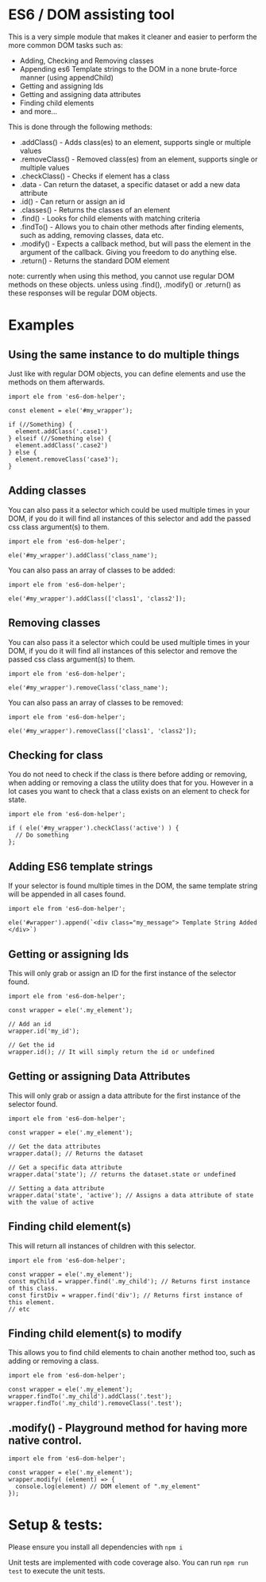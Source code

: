 ES6 / DOM assisting tool
===================

This is a very simple module that makes it cleaner and easier to perform the more common DOM tasks such as:

* Adding, Checking and Removing classes
* Appending es6 Template strings to the DOM in a none brute-force manner (using appendChild)
* Getting and assigning Ids
* Getting and assigning data attributes
* Finding child elements
* and more...

This is done through the following methods:

* .addClass() - Adds class(es) to an element, supports single or multiple values
* .removeClass() - Removed class(es) from an element, supports single or multiple values
* .checkClass() - Checks if element has a class
* .data - Can return the dataset, a specific dataset or add a new data attribute
* .id() - Can return or assign an id
* .classes() - Returns the classes of an element
* .find() - Looks for child elements with matching criteria
* .findTo() - Allows you to chain other methods after finding elements, such as adding, removing classes, data etc.
* .modify() - Expects a callback method, but will pass the element in the argument of the callback. Giving you freedom to do anything else.
* .return() - Returns the standard DOM element

note: currently when using this method, you cannot use regular DOM methods on these objects. unless using .find(), .modify() or .return() as these responses will be regular DOM objects.

Examples
===================
## Using the same instance to do multiple things
Just like with regular DOM objects, you can define elements and use the methods on them afterwards.

```
import ele from 'es6-dom-helper';

const element = ele('#my_wrapper');

if (//Something) {
  element.addClass('.case1')
} elseif (//Something else) {
  element.addClass('.case2')
} else {
  element.removeClass('case3');
}

```

## Adding classes
You can also pass it a selector which could be used multiple times in your DOM, if you do it will find all instances of this selector and add the passed css class argument(s) to them.

```
import ele from 'es6-dom-helper';

ele('#my_wrapper').addClass('class_name');

```

You can also pass an array of classes to be added:

```
import ele from 'es6-dom-helper';

ele('#my_wrapper').addClass(['class1', 'class2']);

```

## Removing classes
You can also pass it a selector which could be used multiple times in your DOM, if you do it will find all instances of this selector and remove the passed css class argument(s) to them.

```
import ele from 'es6-dom-helper';

ele('#my_wrapper').removeClass('class_name');

```

You can also pass an array of classes to be removed:

```
import ele from 'es6-dom-helper';

ele('#my_wrapper').removeClass(['class1', 'class2']);

```


## Checking for class
You do not need to check if the class is there before adding or removing, when adding or removing a class the utility does that for you.
However in a lot cases you want to check that a class exists on an element to check for state.

```
import ele from 'es6-dom-helper';

if ( ele('#my_wrapper').checkClass('active') ) {
  // Do something
};

```

## Adding ES6 template strings
If your selector is found multiple times in the DOM, the same template string will be appended in all cases found.

```
import ele from 'es6-dom-helper';

ele('#wrapper').append(`<div class="my_message"> Template String Added </div>`)

```

## Getting or assigning Ids
This will only grab or assign an ID for the first instance of the selector found.

```
import ele from 'es6-dom-helper';

const wrapper = ele('.my_element');

// Add an id
wrapper.id('my_id');

// Get the id
wrapper.id(); // It will simply return the id or undefined

```

## Getting or assigning Data Attributes
This will only grab or assign a data attribute for the first instance of the selector found.

```
import ele from 'es6-dom-helper';

const wrapper = ele('.my_element');

// Get the data attributes
wrapper.data(); // Returns the dataset

// Get a specific data attribute
wrapper.data('state'); // returns the dataset.state or undefined

// Setting a data attribute
wrapper.data('state', 'active'); // Assigns a data attribute of state with the value of active

```

## Finding child element(s)
This will return all instances of children with this selector.

```
import ele from 'es6-dom-helper';

const wrapper = ele('.my_element');
const myChild = wrapper.find('.my_child'); // Returns first instance of this class.
const firstDiv = wrapper.find('div'); // Returns first instance of this element.
// etc

```

## Finding child element(s) to modify
This allows you to find child elements to chain another method too, such as adding or removing a class.

```
import ele from 'es6-dom-helper';

const wrapper = ele('.my_element');
wrapper.findTo('.my_child').addClass('.test');
wrapper.findTo('.my_child').removeClass('.test');

```

## .modify() - Playground method for having more native control.

```
import ele from 'es6-dom-helper';

const wrapper = ele('.my_element');
wrapper.modify( (element) => {
  console.log(element) // DOM element of ".my_element"
});
```


Setup & tests:
===================

Please ensure you install all dependencies with `npm i`

Unit tests are implemented with code coverage also. You can run `npm run test` to execute the unit tests.

